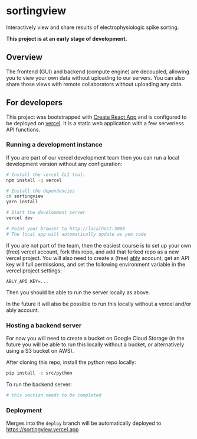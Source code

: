 # sortingview

Interactively view and share results of electrophysiologic spike sorting.

**This project is at an early stage of development.**

## Overview

The frontend (GUI) and backend (compute engine) are decoupled, allowing you to view your own data without uploading to our servers. You can also share those views with remote collaborators without uploading any data.

## For developers

This project was bootstrapped with [Create React App](https://github.com/facebook/create-react-app) and is configured to be deployed on [vercel](https://vercel.com). It is a static web application with a few serverless API functions.

### Running a development instance

If you are part of our vercel development team then you can run a local development version without any configuration:

```bash
# Install the vercel CLI tool:
npm install -g vercel

# Install the dependencies
cd sortingview
yarn install

# Start the development server
vercel dev

# Point your browser to http://localhost:3000
# The local app will automatically update as you code
```

If you are not part of the team, then the easiest course is to set up your own (free) vercel account, fork this repo, and add that forked repo as a new vercel project. You will also need to create a (free) [ably](https://ably.com) account, get an API key will full permissions, and set the following environment variable in the vercel project settings:

```
ABLY_API_KEY=...
```

Then you should be able to run the server locally as above.

In the future it will also be possible to run this locally without a vercel and/or ably account.

### Hosting a backend server

For now you will need to create a bucket on Google Cloud Storage (in the future you will be able to run this locally without a bucket, or alternatively using a S3 bucket on AWS).

After cloning this repo, install the python repo locally:

```bash
pip install -e src/python
```

To run the backend server:

```bash
# this section needs to be completed
```

### Deployment

Merges into the `deploy` branch will be automatically deployed to https://sortingview.vercel.app

<!-- Commits to other branches will generate [preview deployments](https://vercel.com/docs/git#preview-branches). -->


